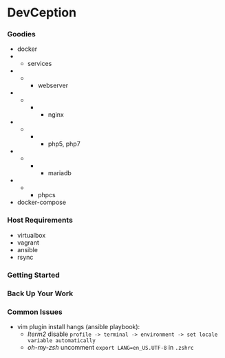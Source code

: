 # DevCeption

### Goodies

- docker
- - services
- - - webserver
- - - - nginx
- - - - php5, php7
- - - - mariadb
- - - phpcs
- docker-compose

### Host Requirements

- virtualbox
- vagrant
- ansible
- rsync

### Getting Started

### Back Up Your Work

### Common Issues

- vim plugin install hangs (ansible playbook):
  - *Iterm2* disable `profile -> terminal -> environment -> set locale variable automatically`
  - *oh-my-zsh* uncomment `export LANG=en_US.UTF-8` in `.zshrc` 
